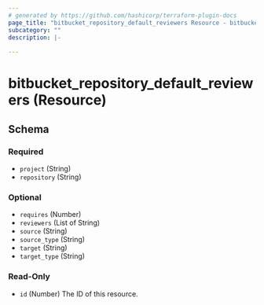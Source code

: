 ```yaml
---
# generated by https://github.com/hashicorp/terraform-plugin-docs
page_title: "bitbucket_repository_default_reviewers Resource - bitbucket"
subcategory: ""
description: |-
  
---
```


# bitbucket_repository_default_reviewers (Resource)





<!-- schema generated by tfplugindocs -->
## Schema

### Required

- `project` (String)
- `repository` (String)

### Optional

- `requires` (Number)
- `reviewers` (List of String)
- `source` (String)
- `source_type` (String)
- `target` (String)
- `target_type` (String)

### Read-Only

- `id` (Number) The ID of this resource.
